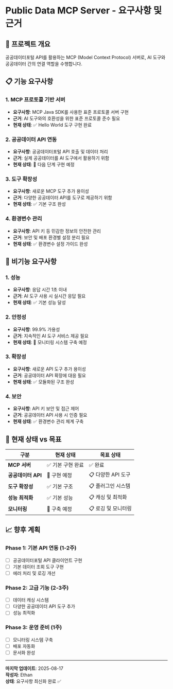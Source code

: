 # Public Data MCP Server - 요구사항 및 근거

## 🎯 프로젝트 개요

공공데이터포털 API를 활용하는 MCP (Model Context Protocol) 서버로, AI 도구와 공공데이터 간의 연결 역할을 수행합니다.

## 📋 기능 요구사항

### 1. MCP 프로토콜 기반 서버
- **요구사항**: MCP Java SDK를 사용한 표준 프로토콜 서버 구현
- **근거**: AI 도구와의 호환성을 위한 표준 프로토콜 준수 필요
- **현재 상태**: ✅ Hello World 도구 구현 완료

### 2. 공공데이터 API 연동
- **요구사항**: 공공데이터포털 API 호출 및 데이터 처리
- **근거**: 실제 공공데이터를 AI 도구에서 활용하기 위함
- **현재 상태**: 🔄 다음 단계 구현 예정

### 3. 도구 확장성
- **요구사항**: 새로운 MCP 도구 추가 용이성
- **근거**: 다양한 공공데이터 API를 도구로 제공하기 위함
- **현재 상태**: ✅ 기본 구조 완성

### 4. 환경변수 관리
- **요구사항**: API 키 등 민감한 정보의 안전한 관리
- **근거**: 보안 및 배포 환경별 설정 분리 필요
- **현재 상태**: ✅ 환경변수 설정 가이드 완성

## 🚀 비기능 요구사항

### 1. 성능
- **요구사항**: 응답 시간 1초 이내
- **근거**: AI 도구 사용 시 실시간 응답 필요
- **현재 상태**: ✅ 기본 성능 달성

### 2. 안정성
- **요구사항**: 99.9% 가용성
- **근거**: 지속적인 AI 도구 서비스 제공 필요
- **현재 상태**: 🔄 모니터링 시스템 구축 예정

### 3. 확장성
- **요구사항**: 새로운 API 도구 추가 용이성
- **근거**: 공공데이터 API 확장에 대응 필요
- **현재 상태**: ✅ 모듈화된 구조 완성

### 4. 보안
- **요구사항**: API 키 보안 및 접근 제어
- **근거**: 공공데이터 API 사용 시 인증 필요
- **현재 상태**: ✅ 환경변수 관리 체계 구축

## 🔄 현재 상태 vs 목표

| 구분 | 현재 상태 | 목표 상태 |
|------|-----------|-----------|
| **MCP 서버** | ✅ 기본 구현 완료 | ✅ 완료 |
| **공공데이터 API** | 🔄 구현 예정 | 📋 다양한 API 도구 |
| **도구 확장성** | ✅ 기본 구조 | 📋 플러그인 시스템 |
| **성능 최적화** | ✅ 기본 성능 | 📋 캐싱 및 최적화 |
| **모니터링** | 🔄 구축 예정 | 📋 로깅 및 모니터링 |

## 📈 향후 계획

### Phase 1: 기본 API 연동 (1-2주)
- [ ] 공공데이터포털 API 클라이언트 구현
- [ ] 기본 데이터 조회 도구 구현
- [ ] 에러 처리 및 로깅 개선

### Phase 2: 고급 기능 (2-3주)
- [ ] 데이터 캐싱 시스템
- [ ] 다양한 공공데이터 API 도구 추가
- [ ] 성능 최적화

### Phase 3: 운영 준비 (1주)
- [ ] 모니터링 시스템 구축
- [ ] 배포 자동화
- [ ] 문서화 완성

---

**마지막 업데이트**: 2025-08-17  
**작성자**: Ethan  
**상태**: 요구사항 최신화 완료 ✅
